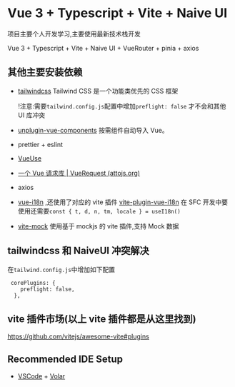 # Vue 3 + Typescript + Vite + Naive UI

项目主要个人开发学习,主要使用最新技术栈开发

Vue 3 + Typescript + Vite + Naive UI + VueRouter + pinia + axios

## 其他主要安装依赖

- [tailwindcss](https://www.tailwindcss.cn/) Tailwind CSS 是一个功能类优先的 CSS 框架

  !注意:需要`tailwind.config.js`配置中增加`preflight: false` 才不会和其他 UI 库冲突

- [unplugin-vue-components](https://github.com/antfu/unplugin-vue-components) 按需组件自动导入 Vue。

- prettier + eslint

- [VueUse](https://vueuse.org/)

- [一个 Vue 请求库 | VueRequest (attojs.org)](https://cn.attojs.org/)

- axios

- [vue-i18n](https://vue-i18n.intlify.dev/) ,还使用了对应的 vite 插件 [vite-plugin-vue-i18n](https://github.com/intlify/bundle-tools)
  在 SFC 开发中要使用还需要`const { t, d, n, tm, locale } = useI18n()`
- [vite-mock](https://github.com/anncwb/vite-plugin-mock) 使用基于 mockjs 的 vite 插件,支持 Mock 数据

## tailwindcss 和 NaiveUI 冲突解决

在`tailwind.config.js`中增加如下配置

```
 corePlugins: {
    preflight: false,
  },
```

## vite 插件市场(以上 vite 插件都是从这里找到)

https://github.com/vitejs/awesome-vite#plugins

## Recommended IDE Setup

- [VSCode](https://code.visualstudio.com/) + [Volar](https://marketplace.visualstudio.com/items?itemName=johnsoncodehk.volar)
